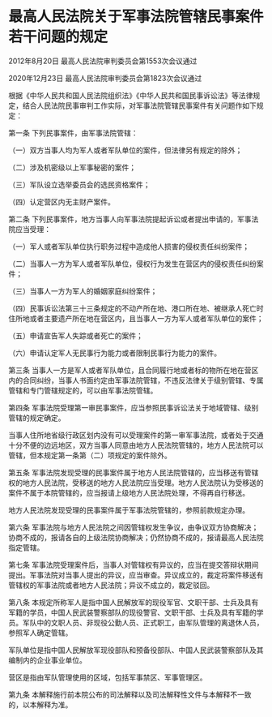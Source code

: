 # 最高人民法院关于军事法院管辖民事案件若干问题的规定

2012年8月20日 最高人民法院审判委员会第1553次会议通过

2020年12月23日 最高人民法院审判委员会第1823次会议通过

根据《中华人民共和国人民法院组织法》《中华人民共和国民事诉讼法》等法律规定，结合人民法院民事审判工作实际，对军事法院管辖民事案件有关问题作如下规定：

第一条 下列民事案件，由军事法院管辖：

（一）双方当事人均为军人或者军队单位的案件，但法律另有规定的除外；

（二）涉及机密级以上军事秘密的案件；

（三）军队设立选举委员会的选民资格案件；

（四）认定营区内无主财产案件。

第二条 下列民事案件，地方当事人向军事法院提起诉讼或者提出申请的，军事法院应当受理：

（一）军人或者军队单位执行职务过程中造成他人损害的侵权责任纠纷案件；

（二）当事人一方为军人或者军队单位，侵权行为发生在营区内的侵权责任纠纷案件；

（三）当事人一方为军人的婚姻家庭纠纷案件；

（四）民事诉讼法第三十三条规定的不动产所在地、港口所在地、被继承人死亡时住所地或者主要遗产所在地在营区内，且当事人一方为军人或者军队单位的案件；

（五）申请宣告军人失踪或者死亡的案件；

（六）申请认定军人无民事行为能力或者限制民事行为能力的案件。

第三条 当事人一方是军人或者军队单位，且合同履行地或者标的物所在地在营区内的合同纠纷，当事人书面约定由军事法院管辖，不违反法律关于级别管辖、专属管辖和专门管辖规定的，可以由军事法院管辖。

第四条 军事法院受理第一审民事案件，应当参照民事诉讼法关于地域管辖、级别管辖的规定确定。

当事人住所地省级行政区划内没有可以受理案件的第一审军事法院，或者处于交通十分不便的边远地区，双方当事人同意由地方人民法院管辖的，地方人民法院可以管辖，但本规定第一条第（二）项规定的案件除外。

第五条 军事法院发现受理的民事案件属于地方人民法院管辖的，应当移送有管辖权的地方人民法院，受移送的地方人民法院应当受理。地方人民法院认为受移送的案件不属于本院管辖的，应当报请上级地方人民法院处理，不得再自行移送。

地方人民法院发现受理的民事案件属于军事法院管辖的，参照前款规定办理。

第六条 军事法院与地方人民法院之间因管辖权发生争议，由争议双方协商解决；协商不成的，报请各自的上级法院协商解决；仍然协商不成的，报请最高人民法院指定管辖。

第七条 军事法院受理案件后，当事人对管辖权有异议的，应当在提交答辩状期间提出。军事法院对当事人提出的异议，应当审查。异议成立的，裁定将案件移送有管辖权的军事法院或者地方人民法院；异议不成立的，裁定驳回。

第八条 本规定所称军人是指中国人民解放军的现役军官、文职干部、士兵及具有军籍的学员，中国人民武装警察部队的现役警官、文职干部、士兵及具有军籍的学员。军队中的文职人员、非现役公勤人员、正式职工，由军队管理的离退休人员，参照军人确定管辖。

军队单位是指中国人民解放军现役部队和预备役部队、中国人民武装警察部队及其编制内的企业事业单位。

营区是指由军队管理使用的区域，包括军事禁区、军事管理区。

第九条 本解释施行前本院公布的司法解释以及司法解释性文件与本解释不一致的，以本解释为准。

